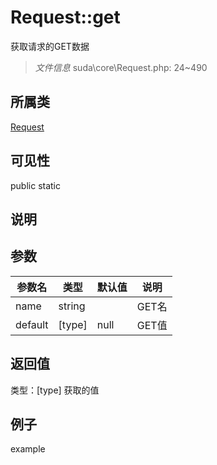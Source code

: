 # Request::get
获取请求的GET数据
> *文件信息* suda\core\Request.php: 24~490
## 所属类 

[Request](../Request.md)

## 可见性

  public  static
## 说明



## 参数

| 参数名 | 类型 | 默认值 | 说明 |
|--------|-----|-------|-------|
| name |  string |  |  GET名 |
| default |  [type] | null |  GET值 |

## 返回值
类型：[type]
 获取的值

## 例子

example